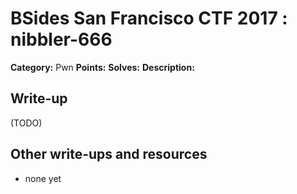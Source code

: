 # BSides San Francisco CTF 2017 : nibbler-666

**Category:** Pwn
**Points:** 
**Solves:** 
**Description:**



## Write-up

(TODO)

## Other write-ups and resources

* none yet
